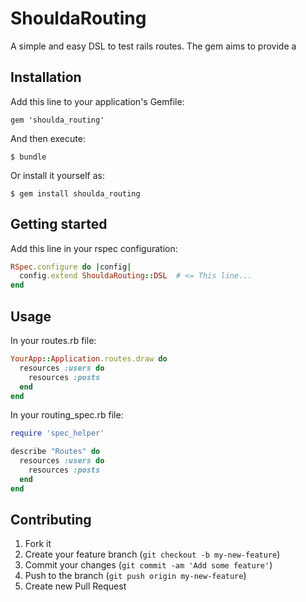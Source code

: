 # ShouldaRouting

A simple and easy DSL to test rails routes. The gem aims to provide a

## Installation

Add this line to your application's Gemfile:

    gem 'shoulda_routing'

And then execute:

    $ bundle

Or install it yourself as:

    $ gem install shoulda_routing

## Getting started

Add this line in your rspec configuration:

```ruby
RSpec.configure do |config|
  config.extend ShouldaRouting::DSL  # <= This line...
end
```

## Usage

In your routes.rb file:

```ruby
YourApp::Application.routes.draw do
  resources :users do
    resources :posts
  end
end
```

In your routing_spec.rb file:

```ruby
require 'spec_helper'

describe "Routes" do
  resources :users do
    resources :posts
  end
end
```

## Contributing

1. Fork it
2. Create your feature branch (`git checkout -b my-new-feature`)
3. Commit your changes (`git commit -am 'Add some feature'`)
4. Push to the branch (`git push origin my-new-feature`)
5. Create new Pull Request
